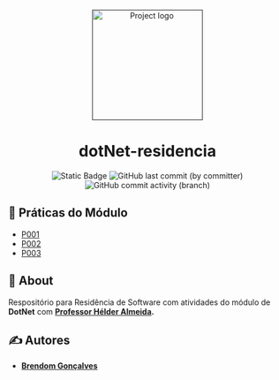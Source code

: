 <p align="center">
  <a href="" rel="noopener">
 <img width=200px height=200px src="https://upload.wikimedia.org/wikipedia/commons/7/7d/Microsoft_.NET_logo.svg" alt="Project logo"></a>
</p>

<h1 align="center">dotNet-residencia</h1>

<div align="center">

![Static Badge](https://img.shields.io/badge/Language-C%23-blue)
![GitHub last commit (by committer)](https://img.shields.io/github/last-commit/BrendomGoncalves/dotNet-residencia)
![GitHub commit activity (branch)](https://img.shields.io/github/commit-activity/t/BrendomGoncalves/dotNet-residencia)


</div>

## 📝 Práticas do Módulo

- [P001](https://github.com/BrendomGoncalves/dotNet-residencia/tree/main/Semana_1/dotNET-P001)
- [P002](https://github.com/BrendomGoncalves/dotNet-residencia/tree/main/Semana_2/dotNET-P002)
- [P003](https://github.com/BrendomGoncalves/dotNet-residencia/tree/main/Semana_3/dotNET-P003)

## 🧐 About <a name = "about"></a>

Respositório para Residência de Software com atividades do módulo de <b>DotNet</b> com <b><a href="https://github.com/hcalmeida-uesc">Professor Hélder Almeida</a>.

## ✍️ Autores

- [Brendom Gonçalves](https://github.com/BrendomGoncalves)
